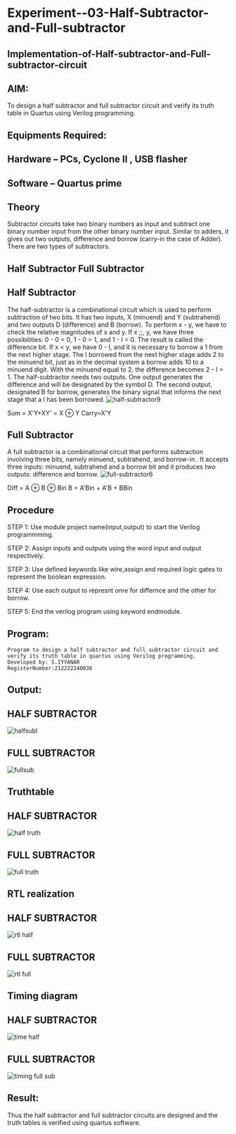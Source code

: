 # Experiment--03-Half-Subtractor-and-Full-subtractor
## Implementation-of-Half-subtractor-and-Full-subtractor-circuit
## AIM:
To design a half subtractor and full subtractor circuit and verify its truth table in Quartus using Verilog programming.

## Equipments Required:
## Hardware – PCs, Cyclone II , USB flasher
## Software – Quartus prime
## Theory
Subtractor circuits take two binary numbers as input and subtract one binary number input from the other binary number input. Similar to adders, it gives out two outputs, difference and borrow (carry-in the case of Adder). There are two types of subtractors.

## Half Subtractor Full Subtractor
## Half Subtractor
The half-subtractor is a combinational circuit which is used to perform subtraction of two bits. It has two inputs, X (minuend) and Y (subtrahend) and two outputs D (difference) and B (borrow). To perform x - y, we have to check the relative magnitudes of x and y. If x ;;, y, we have three possibilities: 0 - 0 = 0, 1 - 0 = 1, and 1 - I = 0. The result is called the difference bit. If x < y, we have 0 - I, and it is necessary to borrow a 1 from the next higher stage. The I borrowed from the next higher stage adds 2 to the minuend bit, just as in the decimal system a borrow adds 10 to a minuend digit. With the minuend equal to 2, the difference becomes 2 - I = 1. The half-subtractor needs two outputs. One output generates the difference and will be designated by the symbol D. The second output, designated B for borrow, generates the binary signal that informs the next stage that a I has been borrowed.
![half-subtractor9](https://user-images.githubusercontent.com/36288975/166112538-58c3bc7c-ee5d-4e6a-ac8d-8e8328efe27a.png)


Sum = X'Y+XY' = X ⊕ Y
Carry=X'Y

## Full Subtractor
A full subtractor is a combinational circuit that performs subtraction involving three bits, namely minuend, subtrahend, and borrow-in . It accepts three inputs: minuend, subtrahend and a borrow bit and it produces two outputs: difference and borrow. 
![full-subtractor6](https://user-images.githubusercontent.com/36288975/166112541-24c68359-3de8-4674-ae22-8272ffc385ed.png)


Diff = A ⊕ B ⊕ Bin B = A'Bin + A'B + BBin

## Procedure
STEP 1: Use module project name(input,output) to start the Verilog programmming.

STEP 2: Assign inputs and outputs using the word input and output respectively.

STEP 3: Use defined keywords like wire,assign and required logic gates to represent the boolean expression.

STEP 4: Use each output to represnt onre for differnce and the other for borrow.

STEP 5: End the verilog program using keyword endmodule.


## Program:
```
Program to design a half subtractor and full subtractor circuit and verify its truth table in quartus using Verilog programming.
Developed by: S.IYYANAR
RegisterNumber:212222240036  
```

## Output:

## HALF SUBTRACTOR
![halfsubl](https://user-images.githubusercontent.com/118680259/233824055-9da2baa9-94bb-4f10-a700-3f2472638b33.png)
## FULL SUBTRACTOR
![fullsub](https://user-images.githubusercontent.com/118680259/233824067-9309b14b-f59b-4069-aac7-5123001498ff.png)
## Truthtable
## HALF SUBTRACTOR
![half truth](https://user-images.githubusercontent.com/118680259/233824091-a74aa6de-3ecd-4eb0-8d70-2f19e2a1792a.png)
## FULL SUBTRACTOR
![full truth](https://user-images.githubusercontent.com/118680259/233824122-edd6588a-05c5-4c32-850c-64b3192f0107.png)




##  RTL realization
## HALF SUBTRACTOR
![rtl half](https://user-images.githubusercontent.com/118680259/233824139-614281fb-7a96-418d-87cf-fa5c5a22ecae.png)
## FULL SUBTRACTOR
![rtl full](https://user-images.githubusercontent.com/118680259/233824142-70b4f112-0786-4353-b888-1c18ba03bc21.png)


## Timing diagram 
## HALF SUBTRACTOR
![time half](https://user-images.githubusercontent.com/118680259/233824151-bd2966f5-ac1f-4296-8a84-b51c8613489a.png)
## FULL SUBTRACTOR
![timing full sub](https://user-images.githubusercontent.com/118680259/233824165-a89cca36-92c0-4ed4-b055-95aca95f5d54.png)

## Result:
Thus the half subtractor and full subtractor circuits are designed and the truth tables is verified using quartus software.
